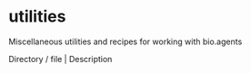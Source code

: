 # utilities
Miscellaneous utilities and recipes for working with bio.agents

Directory / file | Description
